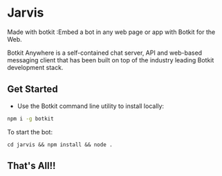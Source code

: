 # Jarvis

Made with botkit :Embed a bot in any web page or app with Botkit for the Web.

Botkit Anywhere is a self-contained chat server, API and web-based messaging client that has been built on top of the industry leading Botkit development stack.

## Get Started


* Use the Botkit command line utility to install locally:

```bash
npm i -g botkit
```
To start the bot:
```
cd jarvis && npm install && node .
```
## That's All!!
